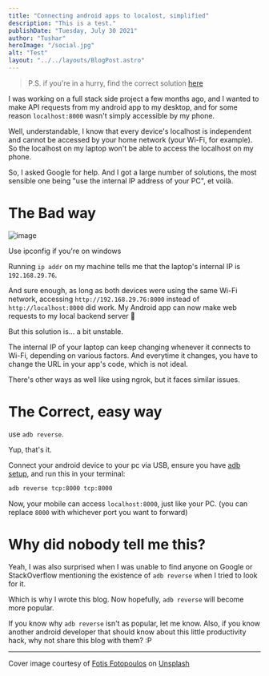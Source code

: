 ```yaml
---
title: "Connecting android apps to localost, simplified"
description: "This is a test."
publishDate: "Tuesday, July 30 2021"
author: "Tushar"
heroImage: "/social.jpg"
alt: "Test"
layout: "../../layouts/BlogPost.astro"
---
```


> P.S. if you're in a hurry, find the correct solution [here](#the-correct-easy-way)

I was working on a full stack side project a few months ago, and I wanted to make API requests from my android app to my desktop, and for some reason `localhost:8000` wasn't simply accessible by my phone.

Well, understandable, I know that every device's localhost is independent and cannot be accessed by your home network (your Wi-Fi, for example). So the localhost on my laptop won't be able to access the localhost on my phone.

So, I asked Google for help. And I got a large number of solutions, the most sensible one being "use the internal IP address of your PC", et voilà.

# The Bad way

![image](https://dev-to-uploads.s3.amazonaws.com/uploads/articles/tgakgpfuw4eyvjud9tin.png)

<figcaption>Use ipconfig if you're on windows</figcaption>

Running `ip addr` on my machine tells me that the laptop's internal IP is `192.168.29.76`.

And sure enough, as long as both devices were using the same Wi-Fi network, accessing `http://192.168.29.76:8000` instead of `http://localhost:8000` did work. My Android app can now make web requests to my local backend server 🎉

But this solution is... a bit unstable.

The internal IP of your laptop can keep changing whenever it connects to Wi-Fi, depending on various factors. And everytime it changes, you have to change the URL in your app's code, which is not ideal.

There's other ways as well like using ngrok, but it faces similar issues.

# The Correct, easy way

use `adb reverse`.

Yup, that's it.

Connect your android device to your pc via USB, ensure you have [adb setup](https://www.xda-developers.com/install-adb-windows-macos-linux/), and run this in your terminal:

```bash
adb reverse tcp:8000 tcp:8000
```

Now, your mobile can access `localhost:8000`, just like your PC. (you can replace `8000` with whichever port you want to forward)

# Why did nobody tell me this?

Yeah, I was also surprised when I was unable to find anyone on Google or StackOverflow mentioning the existence of `adb reverse` when I tried to look for it.

Which is why I wrote this blog. Now hopefully, `adb reverse` will become more popular.

If you know why `adb reverse` isn't as popular, let me know. Also, if you know another android developer that should know about this little productivity hack, why not share this blog with them? :P

---

Cover image courtesy of <a href="https://unsplash.com/@ffstop?utm_source=unsplash&utm_medium=referral&utm_content=creditCopyText">Fotis Fotopoulos</a> on <a href="https://unsplash.com/?utm_source=unsplash&utm_medium=referral&utm_content=creditCopyText">Unsplash</a>
